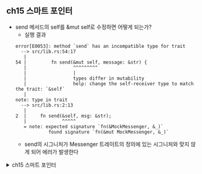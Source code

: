 ## ch15 스마트 포인터

- send 메서드의 self를 &mut self로 수정하면 어떻게 되는가?
    - 실행 결과
    ~~~
    error[E0053]: method `send` has an incompatible type for trait
      --> src/lib.rs:54:17
       |
    54 |         fn send(&mut self, message: &str) {
       |                 ^^^^^^^^^
       |                 |
       |                 types differ in mutability
       |                 help: change the self-receiver type to match the trait: `&self`
       |
    note: type in trait
      --> src/lib.rs:2:13
       |
    2  |     fn send(&self, msg: &str);
       |             ^^^^^
       = note: expected signature `fn(&MockMessenger, &_)`
                found signature `fn(&mut MockMessenger, &_)`
    ~~~
    - send의 시그니처가 Messenger 트레이트의 정의에 있는 시그니처와 맞지 않게 되어 에러가 발생한다

<details>
<summary> ch15 스마트 포인터 </summary>
### 학습내용
- 가장 일반적인 스마트 포인터 Box\<T>, Rc\<T>, RefCell\<T>, Ref\<T>,RefMut\<T> 다루기

### Box\<T>를 사용하여 힙에 있는 데이터 가리키기
- 가장 직관적인 스마트 포인터는 박스(Box)로, Box\<T>에 쓰이는 타입이다
- 박스는 스택이 아니라 힙에 데이터를 저장할 수 있도록 해준다
- 스택에 남는 것은 힙 데이터를 가리키는 포인터이다
- 박스가 쓰이는 상황 
    - 컴파일 타임에는 크기를 알 수 없는 타입이 있는데, 정확한 크기를 요구하는 컨텍스트 내에서 그 타입의 값을 사용하고 싶을 때
    - 커다란 데이터를 가지고 있고 소유권을 옮기고 싶지만 그렇게 했을 때 데이터가 복사되지 않을 것을 보장하고 싶을 때
    - 어떤 값을 소유하고 이 값의 구체화된 타입보다는 특정 트레이트를 구현한 타입이라는 점만 신경쓰고 싶을 때   <br/><br/> 

### Box\<T>를 사용하여 힙에 데이터 저장하기
- 박스를 사용하여 i32 값을 힙에 저장하기
    ~~~
    fn main() {
        let b = Box::new(5);
        println!("b = {}", b);
    }
    ~~~
    - 변수 b는 힙에 할당된 5 값을 가르키는 Box를 갖는다
    - 어떤 박스가 스코프를 벗어날 때 다른 어떤 소유된 값과 마찬가지로 할당은 해제된다
    - 할당 해제는 (스택에 저장된) 박스와 이것이 가리키고 있는 (힙에 저장된) 데이터 모두에게 일어난다   <br/><br/>
- 박스로 재귀적 타입 가능하게 하기
    - 재귀적 타입(recursive type): 자신 안에 동일한 타입의 또 다른 값을 담을 수 있다
    - 러스트는 컴파일 타임에 어떤 타입이 얼마만큼의 공간을 차지하는지 알아야 하기 때문에 재귀적 타입은 문제를 일으킨다
    - 재귀적 타입의 값 중첩은 이론적으로 무한하기 때문에 얼마만큼의 공간이 필요한지 알 수 없다
    - 콘스 리스트
        - Lisp 프로그래밍 언어 및 그의 파생 언어들로부터 유래된 데이터 구조로 중첩된 쌍으로 구성된다
        - 연결 리스트의 Lisp 버전
        - 두 개의 인수로부터 새로운 쌍을 생성한다
        ~~~
        (1, (2, (3, Nil)))
        ~~~
        - 현재 아이템의 값과 다음 아이템을 담고 있으며 마지막 아이템은 다음 아이템 없이 Nil 이라 불리는 값을 담고 있다
        - 재귀의 기본 케이스를 의미하는 표준 이름이 `Nil`이다
        ~~~
        use crate::List::{Cons, Nil};

        enum List {
            Cons(i32, List),
            Nil,
        }

        fn main() {
            let list = Cons(1, Cons(2, Cons(3, Nil)));
        }
        ~~~
        - 실행결과
        ~~~
        error[E0072]: recursive type `List` has infinite size
          --> src/main.rs:3:1
          |
        3 | enum List {
          | ^^^^^^^^^
        4 |     Cons(i32, List),
          |               ---- recursive without indirection
          |
        help: insert some indirection (e.g., a `Box`, `Rc`, or `&`) to break the cycle
          |
        4 |     Cons(i32, Box<List>),
          |               ++++    
        ~~~
        - 재귀적 타입 List가 무한한 크기(infinite size)를 가지기 때문에 발생한 에러이다
        - 제귀적인 배리언트를 이용하여 List를 정의했기 때문에 필요한 크기가 얼마나 되는지를 알아낼 수 없다   <br/><br/>
    - Box\<T>를 이용하여 알려진 크기를 가진 재귀적 타입 만들기
        - 간접(indirection): 값을 직접 저장하는 대신 데이터 구조를 바꿔 값을 가르키는 포인터를 저장하는 식으로 값을 간접적으로 저장해야 함을 의미
        - Box\<T>는 포인터로, Box\<T>가 필요로 하는 공간이 얼마인지 알고 있다(포인터의 크기, 데이터의 양에 따라 변하지 않음)
        ~~~
        use crate::List::{Cons, Nil};

        enum List {
            Cons(i32, Box<List>),
            Nil,
        }

        fn main() {
            let list = Cons(1, Box::new(Cons(2, Box::new(Cons(3, Box::new(Nil))))));
        }
        ~~~
        - 어떠한 List값이라도 i32의 크기와 박스의 포인터 데이터 크기를 더한 값만큼만 차지한다
        - 박스를 이용한다는 것으로 무한한 재귀적 연결을 깨뜨릴 수 있다
        - 박스는 간접 및 힙 할당만을 제공하며 성능적인 오버헤드를 가지지 않는다
        - Box\<T> 타입은 Deref 트레이트를 구현하고 있기 때문에 스마트 포인터이며, Box\<T> 값이 참조자와 같이 취급되도록 허용해준다   <br/><br/>
### Deref 트레이트
- Deref 트레이트를 구현하면 `역참조 연산자(dereference operator) *` 동작의 커스터마이징을 가능하게 해준다
- 포인터를 따라가서 값 얻기
    ~~~
    fn main() {
        let x = 5;
        let y = &x;

        assert_eq!(5, x);
        assert_eq!(5, *y);
    }
    ~~~
    - & 로 x의 참조자 설정
    - \*를 사용하여 참조자를 따라가서 참조자가 가리키고 있는 값을 얻어온다   <br/><br/>
- Box\<T>를 참조자처럼 사용하기
    ~~~
    fn main() {
        let x = 5;
        let y = Box::new(x);

        assert_eq!(5, x);
        assert_eq!(5, *y);
    }
    ~~~
    - x의 값을 가리키는 참조자가 아닌 x의 복제된 값을 가리키는 Box\<T>의 인스턴스를 설정했다
    - 박스 포인터 앞에 역참조 연산자(*)를 사용할 수 있다   <br/><br/>
- 자체 스마트 포인터 정의하기
    - MyBox\<T> 타입 정의하기 
        ~~~
        struct MyBox<T>(T);

        impl<T> MyBox<T> {
            fn new(x: T) -> MyBox<T> {
                MyBox(x)
            }
        }
        ~~~
        - MyBox 구조체를 정의하고 제네릭 매개변수 T 선언하여 모든 타입의 값을 가질 수 있도록 해준다
        - MyBox 타입은 T 타입의 요소 하나를 가진 튜플 구조체이다
        - MyBox::new 함수는 T 타입의 매개변수 하나를 받아서 그 값을 들고 있는 MyBox 인스턴스를 반환한다
    - MyBox 사용하기
        ~~~
        fn main() {
            let x = 5;
            let y = MyBox::new(x);

            assert_eq!(5, x);
            assert_eq!(5, *y);
        }
        ~~~
        - 실행결과
        ~~~
        error[E0614]: type `MyBox<{integer}>` cannot be dereferenced
          --> src/main.rs:24:19
           |
        24 |     assert_eq!(5, *y);
           |                   ^^
        ~~~
        - MyBox\<T> 타입은 역참조될 수 없기 때문에 * 연산자로 역참조를 하려면 Deref 트레이트를 구현해야 한다   <br/><br/>
- Deref 트레이트를 구현하여 임의의 타입을 참조자처럼 다루기
    - 어떤 트레이트룰 구현하기 위해서는 그 트레이트가 요구하는 메서드에 대한 구현체를 제공해야 한다
    - MyBox\<T>에 대한 Deref 구현하기
        ~~~
        use std::ops::Deref;

        impl<T> Deref for MyBox<T> {
            type Target = T;

            fn deref(&self) -> &Self::Target {
                &self.0
            }
        }
        ~~~
        - type Target = T; 문법은 Deref 트레이트가 사용할 연관 타입을 정의한다
        - deref 메서드의 본문은 &self.0 으로 채워졌으므로 deref는 * 연산자를 이용하여 접근하려는 값의 참조자를 반환한다
        - Deref 트레이트가 없으면 컴파일러는 오직 & 참조자들만 역참조할 수 있다
        - deref 메서드는
            - 컴파일러가 Deref를 구현한 어떤 타입의 값에 대해 deref 메서드를 호출하여 자신이 역참조하는 방법을 알고 있는 & 참조자를 가져올 수 있는 기능 제공
            - 값의 참조자를 반환하고, *(y.deref())에서 괄호 바깥의 일반 역참조가 여전히 필요한 이유는 소유권 시스템과 함께 작동시키기 위해서이다   <br/><br/>
- 함수와 메서드를 이용한 암묵적 역참조 강제 
    - 역참조 강제(deref coercion)는 Deref를 구현한 어떤 타입의 참조자를 다른 타입의 참조자로 바꿔준다
    - 역참조 강제는 러스트가 함수와 메서드의 인수에 대해 수행해주는 편의성 기능이고, Deref 트레이트를 구현한 타입에 대해서만 작동한다
    - 어떤 특정한 타입값에 대한 참조자를 함수 혹은 메서드의 인수로 전달할 때, 이 함수나 메서드의 정의에는 그 매개변수 타입이 맞이 않을 때 자동으로 발생한다   <br/><br/>
    - 역참조 강제 hello 함수
        ~~~
        fn hello(name: &str) {
            println!("Hello, {name}!");
        }

        fn main() {
            let m = MyBox::new(String::from("Rust"));
            hello(&m);
        }
        ~~~
        - hello 함수에 &m 인수(MyBox\<String> 값에 대한 참조자)를 넣어 호출
        - MyBox\<T>는 Deref 트레이트를 구현했으므로 deref를 호출하여 MyBox\<String>를 &String으로 바꿀 수 있다
        - 러스트는 다시 한번 deref를 호출하여 &String을 &str로 바꾸어준다   <br/><br/>
    - 역참조 강제가 없을 경우
        ~~~
        fn main() {
            let m = MyBox::new(Stirng::from("Rust"));
            hello(&(*m)[..]);
        }
        ~~~
        - (*m)은 MyBox\<String>를 String으로 역참조해준다 
        - & 와 [..]가 전체 문자열과 동일한 String 문자열 슬라이스를 얻어온다
        - 역참조 강제가 없다면 코드 읽기, 쓰기, 이해하기가 더 힘들다   <br/><br/>
- 역참조 강제가 가변성과 상호작용하는 법
    - DerefMut를 사용하여 가변 참조자에 대한 * 연산자를 오버라이딩할 수 있다
    - 역참조 강제를 수행할 수 있는 경우
        - T: Deref\<Target=U> 일 때 &T에서 &U로 
        - T: DerefMut\<Tatget=U> 일 때 &mut T에서 &mut U로 
        - T: Deref\<Target=U> 일 때 &mut T에서 &U로 
        - 불변 참조자는 가변 참조자로 결코 강제되지 않는다   <br/><br/>

### Drop 트레이트로 메모리 정리 코드 실행하기
- 스마트 포인터를 구현할 때 Drop 트레이트의 기능은 거의 항상 이용된다
- 러스트에서는 값이 스코프 밖으로 벗어날 때마다 실행되는 특정 코드를 지정할 수 있고, 컴파일러가 이 코드를 자동으로 삽입해줄 것이다 (자원 누수 발생하지 않음)
- Drop 트레이트 구현 예제
    ~~~
    struct CustomSmartPointer {
        data: String,
    }

    impl Drop for CustomSmartPointer {
        fn drop(&mut self) {
            println!("Dropping CustomSmartPointer with data `{}`!", self.data);
        }
    }

    fn main() {
        let c = CustomSmartPointer {
            data: String::from("my stuff"),
        };

        let d = CustomSmartPointer {
            data: String::from("other stuff"),
        };
        println!("CustomSmartPointers created.");
    }
    ~~~
    - 실행결과
    ~~~
    CustomSmartPointers created.
    Dropping CustomSmartPointer with data `other stuff`!
    Dropping CustomSmartPointer with data `my stuff`!
    ~~~
    - main에서 두 개의 CustomSmartPointer 인스턴스를 만든 다음 main의 println!을 실행하고 main의 스코프 밖으로 벗어난다
    - main 스코프를 벗어났을 때 인스턴스는 drop을 호출하여 메모리를 해제한다 (이 때, `변수들은 만들어진 순서의 역순으로 버려진다`)   <br/><br/>

- std::mem::drop 으로 값 일찍 버리기
    - 보틍 Drop 트레이트는 자동으로 이루어지지만, 가끔 어떤 값을 일찍 정리하고 싶을 때 사용한다
    - 락을 관리하는 스마트 포인터에서는 강제로 drop 메서드를 실행하여 락을 해제해서 같은 스코프의 다른 코드에서 해당 락을 얻도록 할 수 있다
    - `std::mem::drop 함수`를 호출하여 `스코프가 끝나기 전에 강제로 값을 버리도록` 할 수 있다
    - drop 메서드 수동 호출 시도하기
        ~~~
        fn main() {
            let c = CustomSmartPointer {
                data: String::from("some data"),
            };

            println!("CustomSmartPointers created.");
            c.drop();
            println!("CustomSmartPointers dropped before the end of main.");
        }
        ~~~
        - 실행결과
        ~~~
        error[E0040]: explicit use of destructor method
          --> src/main.rs:17:7
           |
        17 |     c.drop();
           |       ^^^^ explicit destructor calls not allowed
           |
        help: consider using `drop` function
           |
        17 |     drop(c);
           |     +++++ ~
        ~~~
        - drop을 명시적으로 호출하는 것이 허용되지 않음을 알려준다 
        - `소멸자(destructor)`라는 용어가 사용되었는데, `인스턴스를 정리하는 함수에 대한 일반적인 프로그래밍 용어`이다
        - 러스트의 drop 함수는 특정한 형태의 소멸자이다
        - std::mem::drop 함수는 일찍 버리려고 하는 값을 인수로 넘겨 호출한다
        - std::mem::drop 로 명시적으로 버리기
            ~~~
            fn main() {
                let c = CustomSmartPointer {
                    data: String::from("some data"),
                };

                println!("CustomSmartPointers created.");
                drop(c);
                println!("CustomSmartPointers dropped before the end of main.");
            }
            ~~~
            - 실행결과
            ~~~
            CustomSmartPointers created.
            Dropping CustomSmartPointer with data `some data`!
            CustomSmartPointers dropped before the end of main.
            ~~~
            - drop(c)를 실행한 시점에서 해당 인스턴스를 버리고 인스턴스의 drop를 호출한다    <br/><br/>
### Rc\<T>, 참조 카운트 스마트 포인터
- 명시적으로 복수 소유권을 가능하게 하려면 러스트의 Rc\<T> 타입을 이용해야 한다 (Rc: 참조 카운팅 reference counting의 약자)
- Rc\<T> 타입은 어떤 값의 참조자 개수를 추적하여 해당 값이 계속 사용 중인지를 판단한다 
- 참조자가 0개라면 해당 값은 참조 유효성 문제 없이 메모리가 정리될 수 있다
- Rc\<T> 타입은 프로그램의 여러 부분에서 읽을 데이터를 힙에 할당하고 싶은데 컴파일 타입에는 어떤 부분이 그 데이터를 마지막에 이용하게 될지 알 수 없는 경우에 사용된다
- 오직 싱글스레드 시나리오용으로 사용된다   <br/><br/>
- Rc\<T>를 사용하여 데이터 공유하기
    - Box\<T>를 이용한 소유권 공유 시도
        ~~~
        use crate::List::{Cons, Nil};

        enum List {
            Cons(i32, Box<List>),
            Nil,
        }

        fn main() {
            let a = Cons(5, Box::new(Cons(10, Box::new(Nil))));
            let b = Cons(3, Box::new(a));
            let c = Cons(4, Box::new(a));
        }
        ~~~
        - 실행결과
        ~~~
        error[E0382]: use of moved value: `a`
          --> src/main.rs:11:30
           |
        9  |     let a = Cons(5, Box::new(Cons(10, Box::new(Nil))));
           |         - move occurs because `a` has type `List`, which does not implement the `Copy` trait
        10 |     let b = Cons(3, Box::new(a));
           |                              - value moved here
        11 |     let c = Cons(4, Box::new(a));
           |                              ^ value used here after move
        ~~~
        - Cons 배리언트는 자신이 들고 있는 데이터를 소유한다
        - Cons의 정의를 변경하여 참조자를 대신 들고 있도록 할 수 있지만, 그러면 라이프타임 매개변수를 명시해야 한다    <br/><br/>
    - Rc\<T>를 이용하는 List 정의
        ~~~
        use crate::List::{Cons, Nil};
        use std::rc::Rc;

        enum List {
            Cons(i32, Rc<List>),
            Nil,
        }

        fn main() {
            let a = Rc::new(Cons(5, Rc::new(Cons(10, Rc::new(Nil)))));
            let b = Cons(3, Rc::clone(&a));
            let c = Cons(4, Rc::clone(&a));
        }
        ~~~
        - Rc\<List>를 클론하면 참조자의 개수를 하나에서 둘로 증가 시키고 Rc\<List> 안에 있는 데이터의 소유권을 공유하도록 해준다 
        - Rc::clone은 깊은 복사를 하지 않고 참조 카운트만 증가시키기 때문에 시간이 오래 걸리지 않는다   <br/><br/>
- Rc\<T>를 클론하는 것은 참조 카운트 증가
    - 참조 카운트 출력하기
        ~~~
        fn main() {
            let a = Rc::new(Cons(5, Rc::new(Cons(10, Rc::new(Nil)))));
            println!("count after creating a = {}", Rc::strong_count(&a));
            let b = Cons(3, Rc::clone(&a));
            println!("count after creating b = {}", Rc::strong_count(&a));
            {
                let c = Cons(4, Rc::clone(&a));
                println!("count after creating c = {}", Rc::strong_count(&a));
            }
            println!("count after c goes out of scope = {}", Rc::strong_count(&a));
        }
        ~~~
        - 실행결과
        ~~~
        count after creating a = 1
        count after creating b = 2
        count after creating c = 3
        count after c goes out of scope = 2
        ~~~
        - a의 Rc\<List>는 초기 참조 카운트 1을 갖고 clone을 호출할 때마다 1씩 증가한다
        - c가 스코프를 벗어날 때 카운트가 1 감소한다 
        - main의 끝에서 b, a의 카운트가 0이 되어 메모리가 정리된다
        - Rc\<T>를 이용하면 단일값이 복수 소유자를 갖도록 할 수 있고, 그 개수는 소유자 중 누구라도 계속 존재하는 한 해당 값이 계속 유효하도록 보장해준다
        - Rc\<T>는 불변 참조자로 데이터를 공유하도록 해준다   <br/><br/>
### RefCell\<T>와 내부 가변성 패턴
- `내부 가변성(interior mutability)은 어떤 데이터에 대한 불변 참조자가 있을 때라도 데이터를 변경할 수 있게 해주는 러스트의 디자인 패턴`이다
- 데이터 구조 내에서 unsafe 코드를 사용하여 변경과 대여를 지배하는 러스트의 일반적인 규칙을 우회한다
- 컴파일러는 대여 규칙을 준수함을 보장할 수 없을지라도, 우리가 이를 런타임에 보장할 수 있는 경우라면 내부 가변성 패턴을 쓰는 타입을 사용할 수 있다   <br/><br/>
- RefCell\<T>으로 런타임에 대여 규칙 집행하기
    - RefCell\<T> 타입은 가지고 있는 데이터에 대한 단일 소유권을 나타낸다
    - 대여 규칙
        - 어떠한 경우이든 간에, 하나의 가변 참조자 혹은 여러 개의 불변 참조자 중(둘 다가 아니고) 하나만 가질 수 있다
        - 참조자는 항상 유효해야 한다   <br/><br/>
    - 참조자와 Box\<T>를 이용할 때, 대여 규칙의 불변성은 컴파일 타임에 집행된다
    - RefCell\<T>를 이용할 때, 이 불변성은 `런타임에` 집행된다
    - RefCell\<T>를 가지고 대여 규칙을 어기면 panic!을 일으키고 종료된다   <br/><br/>
    - `컴파일 타임의 대여 규칙 검사`는 `개발 과정에서 에러를 더 일찍 잡을 수 있다`는 점, 그리고 모든 분석이 사전에 완료되기 때문에 `런타임 성능에 영향이 없다`는 장점이 있다
    - 컴파일 타임의 대여 규칙을 검사하는 것이 `대부분의 경우에 가장 좋은 선택`이고, 이것이 러스트의 기본 설정인 이유이다
    - 컴파일 타임 검사에 의해서는 허용되지 않을 측정 메모리 안정성 시나리오가 허용된다는 장점이 있다
    - 러스트 컴파일러와 같은 정적 분석은 태생적으로 보수적으로 어떤 코드 속성은 코드 분석으로는 발견이 불가능하다   <br/><br/>
    - RefCell\<T>는 싱글스레드 시나리오 내에서만 사용 가능하고, 멀티스레드 콘텍스트에서 사용을 시도할 경우에는 컴파일 타임 에러가 발생한다

        | 구분 | Rc\<T> | Box\<T>  | RefCell\<T> |
        | ---| --- | --- | --- |
        | 소유자 | 복수 소유자 | 단일 소유자 | 단일 소유자 |
        | 대여 규칙 검사 | 컴파일 타임의 불변 혹은 가변 대여 허용 | 컴파일 타임의 불변 대여만 허용 | 런타임 검사의 불변 혹은 가변 대여 허용 |
    - `RefCell\<T>`가 런타임에 검사되는 가변 대여를 허용하기 때문에, 불변일 때라도 내부의 값을 변경할 수 있다 (= 내부 가변성 패턴)   <br/><br/>
- 내부 가변성: 불변값에 대한 가변 대여
    - 대여 규칙의 결과로 불변값을 가지고 있을 때 이걸 가변으로 빌려올 수는 없다
        ~~~
        fn main() {
            let x = 5;
            let y = &mut x;
        }
        ~~~
        - 실행 결과
        ~~~
        error[E0596]: cannot borrow `x` as mutable, as it is not declared as mutable
          --> src/main.rs:3:13
          |
        3 |     let y = &mut x;
          |             ^^^^^^ cannot borrow as mutable
          |
        help: consider changing this to be mutable
          |
        2 |     let mut x = 5;
          |         +++
        ~~~
        - 어떤 값이 자신의 메서드 내부에서는 변경되지만 다른 코드에서는 불변으로 보이게 하는 것이 유용한 경우가 있다
        - RefCell\<T>를 이용하는 것이 내부 가변성의 기능을 얻는 한 가지 방법이지만, 대여 규칙을 완벽하게 피하는 것은 아니다
        - 내부 가변성을 허용하고 런타임에 대여 규칙을 검사한다 (규칙 위반하면 panic! 발생)   <br/><br/>
    - 내부 가변성에 대한 용례: 목 객체
        - 테스트 중 종종 프로그래머는 어떤 타입 대신 다른 타입을 사용하여 특정 동작을 관측하고 정확하게 구현되었음을 단언한다
        - 테스트 더블(test double)은 테스트를 수행할 때 다른 타입 대신 나서는 것이다
        - 목 객체(mock object)는 테스트 더블의 특정한 형태로서 테스트 중 어떤 일이 일어났는지 기록하여 정확한 동작이 일어났음을 단언할 수 있도록 해준다   <br/><br/>
        - 최댓값 근접 추적, 특정 수준 경고 라이브러리
            ~~~
            pub trait Messenger {
                fn send(&self, msg: &str);
            }

            pub struct LimitTracker<'a, T: Messenger> {
                messenger: &'a T,
                value: usize,
                max: usize,
            }

            impl<'a, T> LimitTracker<'a, T> 
            where
                T: Messenger,
            {
                pub fn new(messenger: &'a T, max: usize) -> LimitTracker<'a, T> {
                    LimitTracker {
                        messenger,
                        value: 0,
                        max,
                    }
                }

                pub fn set_value(&mut self, value: usize) {
                    self.value = value;

                    let percentage_of_max = self.value as f64 / self.max as f64;

                    if percentage_of_max >= 1.0 {
                        self.messenger.send("Error: You are over your quota!");
                    } else if percentage_of_max >= 0.9 {
                        self.messenger.send("Urgent warning: You've used up over 90% of your quota!");
                    } else if percentage_of_max >= 0.75 {
                        self.messenger.send("Warning: You've used up over 75% of your quota!");
                    }
                }
            }
            ~~~
            - Messenger 트레이트가 self에 대한 불변 참조자와 메시지의 텍스트를 인덱스로 갖는 send라는 메서드를 갖고 있다
            - set_value 메서드의 동작에 대한 테스트가 필요하다 - value 매개변수는 어떤 것을 넘길지 바꿀 수 있지만, set_value는 단언에 필요한 어떤것도 반환하지 않는다   <br/><br/>
        - MockMessenger 구현 시도
            ~~~
            #[cfg(test)]
            mod tests {
                use super::*;

                struct MockMessenger {
                    sent_messages: Vec<String>,
                }
                impl MockMessenger {
                    fn new() -> MockMessenger {
                        MockMessenger {
                            sent_messages: vec![],
                        }
                    }
                }

                impl Messenger for MockMessenger {
                    fn send(&self, message: &str) {
                        self.sent_messages.push(String::from(message));
                    }
                }

                #[test]
                fn it_sends_an_over_75_percent_warning_message() {
                    let mock_messenger = MockMessenger::new();
                    let mut limit_tracker = LimitTracker::new(&mock_messenger, 100);

                    limit_tracker.set_value(80);

                    assert_eq!(mock_messenger.sent_messages.len(), 1);
                }
            }
            ~~~
            - 메시지를 추척하기 위한 String값의 Vec인 sent_messages 필드를 갖는 MockMessenger 구조체 정의
            - 연관함수 new 정의하여 빈 메시지 리스트로 시작하는 새로운 MockMessenger값 생성
            - MockMessenger에 대한 Messenger 트레이트를 구현하여 MockMessenger를 LimitTracker에 넘겨줄 수 있도록 한다
            - send 메서드의 정의 부분에서 매개변수로 넘겨진 메시지를 sent_messages 리스트에 저장
            - 실행결과
            ~~~
            error[E0596]: cannot borrow `self.sent_messages` as mutable, as it is behind a `&` reference
              --> src/lib.rs:55:13
               |
            55 |             self.sent_messages.push(String::from(message));
               |             ^^^^^^^^^^^^^^^^^^ `self` is a `&` reference, so the data it refers to cannot be borrowed as mutable
               |
            help: consider changing this to be a mutable reference in the `impl` method and the `trait` definition
               |
            2  ~     fn send(&mut self, msg: &str);
            3  | }
              ...
            53 |     impl Messenger for MockMessenger {
            54 ~         fn send(&mut self, message: &str) {
               |
            ~~~
            - 메시지를 추적하기 위해서 MockMessenger를 수정할 수가 없는데, 그 이유는 send 메서드가 self의 불변 참조자를 가져오기 때문이다   <br/><br/>
        - RefCell\<T>를 사용하여 내부 값 변경하기
            ~~~
            #[cfg(test)]
            mod tests {
                use super::*;
                use std::cell::RefCell;

                struct MockMessenger {
                    sent_messages: RefCell<Vec<String>>,
                }
                impl MockMessenger {
                    fn new() -> MockMessenger {
                        MockMessenger {
                            sent_messages: RefCell::new(vec![]),
                        }
                    }
                }

                impl Messenger for MockMessenger {
                    fn send(&self, message: &str) {
                        self.sent_messages.borrow_mut().push(String::from(message));
                    }
                }

                #[test]
                fn it_sends_an_over_75_percent_warning_message() {
                    // --생략--

                    assert_eq!(mock_messenger.sent_messages.borrow().len(), 1);
                }
            }
            ~~~
            - Vec\<String> 대신 RefCell\<Vec\<String>> 타입을 사용하고 new 함수에서는 빈 벡터를 깜산 새로운 RefCell\<Vec\<String>> 인스턴스 생성
            - borrow_mut를 호출하여 RefCell\<Vec\<String>> 의 내부값, 벡터에 대한 가변 참조자를 얻어 메시지 추적
            - RefCell\<Vec\<String>> 의 borrow를 호출하여 벡터에 대한 불변 참조자 얻는다   <br/><br/>
    - RefCell\<T> 로 런타임에 대여 추적하기
        - 불변 및 가변 참조자를 만들 때는 각각 & 및 &mut 문법을 사용한다
        - RefCell\<T>로는 borrow와 borrow_mut 메서드를 사용하는데 안전한 API이다
        - borrow 메서드는 스마트 포인터 타입인 Ref\<T>를 반환하고, borrow_mut는 스마트 포인터 타입 RefMut\<T>를 반환한다
        - RefCell\<T>는 현재 활성화된 Ref\<T>와 RefMut\<T> 스마트 포인터들이 몇 개나 있는지 추적한다
        - borrow를 호출할 때마다 RefCell\<T>의 불변 참조자가 활성화된 개수를 증가시키고 Ref\<T>값이 스코프 밖으로 벗어날 때 불변 대여의 개수가 하나 감소한다   <br/><br/>
        - RefCell\<T> 패닉 일으키게 하기
            ~~~
            impl Messenger for MockMessenger {
                fn send(&self, message: &str) {
                    let mut one_borrow = self.sent_messages.borrow_mut();
                    let mut two_borrow = self.sent_messages.borrow_mut();
                    
                    one_borrow.push(String::from(message));
                    two_borrow.push(String::from(message));
                }
            }
            ~~~
            - 실행 결과 컴파일되지만 같은 스코프에 두 개의 가변 참조자를 만들었기 때문에 테스트는 실패한다
            - `already borrowed: BorrowMutError` 라는 메시지와 함께 패닉이 발생한다   <br/><br/>
- Rc\<T>와 RefCell\<T>를 조합하여 가변 데이터의 복수 소유자 만들기
    - RefCell\<T>를 사용하는 일반적인 방법은 Rc\<T>와 조합하는 것이다
    - Rc\<T>는 어떤 데이터에 대해 복수의 소유자를 허용하지만, 불변 접근만 제공한다 
    - RefCell\<T>를 들고 있는 Rc\<T>를 가지게 되면, 가변이면서 동시에 복수의 소유자를 갖는 값을 얻을 수 있다   <br/><br/>

    - Rc\<RefCell\<i32>>를 사용한 변경 가능한 list 생성
        ~~~
        #[derive(Debug)]
        enum List {
            Cons(Rc<RefCell<i32>>, Rc<List>),
            Nil,
        }

        use crate::List::{Cons, Nil};
        use std::cell::RefCell;
        use std::rc::Rc;

        fn main() {
            let value = Rc::new(RefCell::new(5));

            let a = Rc::new(Cons(Rc::clone(&value), Rc::new(Nil)));

            let b = Cons(Rc::new(RefCell::new(3)), Rc::clone(&a));
            let c = Cons(Rc::new(RefCell::new(4)), Rc::clone(&a));

            *value.borrow_mut() += 10;

            println!("a after = {:?}", a);
            println!("b after = {:?}", b);
            println!("c after = {:?}", c);
        }
        ~~~
        - 실행결과
        ~~~
        a after = Cons(RefCell { value: 15 }, Nil)
        b after = Cons(RefCell { value: 3 }, Cons(RefCell { value: 15 }, Nil))
        c after = Cons(RefCell { value: 4 }, Cons(RefCell { value: 15 }, Nil))  
        ~~~
        - RefCell\<T>를 이용하면 표면상으로는 불변인 List를 갖지만 데이터 변경이 필요하면 내부 가변성 접근 기능을 제공하는 RefCell\<T>의 메서드를 사용하여 변경할 수 있다
        - RefCell\<T>는 멀티스레드 코드에서는 작동하지 않는다   <br/><br/>
### 순환 참조는 메모리 누수를 발생시킬 수 있다
- 순환 참조 만들기
    - RefCell\<T>를 cons 리스트 정의
        ~~~
        use crate::List::{Cons, Nil};
        use std::cell::RefCell;
        use std::rc::Rc;

        #[derive(Debug)]
        enum List {
            Cons(i32, RefCell<Rc<List>>),
            Nil,
        }

        impl List {
            fn tail(&self) -> Option<&RefCell<Rc<List>>> {
                match self {
                    Cons(_, item) => Some(item),
                    Nil => None,
                }
            }
        }

        fn main() {
            let a = Rc::new(Cons(5, RefCell::new(Rc::new(Nil))));

            println!("a initial rc count = {}", Rc::strong_count(&a));
            println!("a next item = {:?}", a.tail());

            let b = Rc::new(Cons(10, RefCell::new(Rc::clone(&a))));

            println!("a rc count after b creation = {}", Rc::strong_count(&a));
            println!("b initial rc count = {}", Rc::strong_count(&b));
            println!("b next item = {:?}", b.tail());

            if let Some(link) = a.tail() {
                *link.borrow_mut() = Rc::clone(&b);
            }
            println!("b rc count after changing a = {}", Rc::strong_count(&b));
            println!("a rc count after changing a = {}", Rc::strong_count(&a));

            // 주석처리하지 않으면 순환이 만들어져 스택오버플로우 발생
            // println!("a next item = {:?}", a.tail());
        }
        ~~~
        - 실행결과
        ~~~
        a initial rc count = 1
        a next item = Some(RefCell { value: Nil })
        a rc count after b creation = 2
        b initial rc count = 1
        b next item = Some(RefCell { value: Cons(5, RefCell { value: Nil }) })
        b rc count after changing a = 2
        a rc count after changing a = 2
        ~~~
    - 순환 참조 방지하기: Weak\<T>
        - Rc::downgrade에 Rc\<T>의 참조자를 넣어서 호출하면 Rc\<T> 인스턴스 내의 값을 가리키는 약한 참조를 만드는 것도 가능하다
        - 강한 참조는 Rc\<T> 인스턴스의 소유권을 공유할 수 있는 방법이다
        - 약한 참조는 소유권 관계를 표현하지 않고, 약한 참조의 개수는 Rc\<T> 인스턴스가 제거되는 경우에 영향을 주지 않는다 
        - 약한 참조가 포함된 순환 참조는 강한 참조 개수를 0으로 만드는 순간 깨지게 되어 순환 참조를 일으키지 않게 된다
        - Rc::downgrade를 호출하면 Weak\<T> 타입의 스마트 포인터를 얻게 된다
        - Rc::downgrade는 Rc\<T> 인스턴스의 weak_count를 1 증가시킨다 
        - weak_count를 사용하여 Weak\<T> 참조의 개수를 추적한다 
        - Weak\<T>가 가리키고 있는 값이 여전히 존재하는지 반드시 확인해야 한다
        - Weak\<T>의 upgrade 메서드를 호출하면 Option\<Rc\<T>>를 반환한다
        - Rc\<T> 값이 버려지지 않았다면 Some의 결과를, 버려졌다면 None 결괏값을 얻게 된다   <br/><br/>
        - 트리 데이터 구조 만들기: 자식 노드를 가진 Node 
            - Node 구조체
                ~~~
                use std::cell::RefCell;
                use std::rc::Rc;

                #[derive(Debug)]
                struct Node {
                    value: i32,
                    children: RefCell<Vec<Rc<Node>>>,
                }
                ~~~
                - Node가 자기 자식들을 소유하도록 하고, 이 소유권을 공유하여 트리의 각 Node에 직접 접근할 수 있도록 하기 위해 Vec\<T> 아이템이 Rc\<Node> 타입의 값이 되도록 정의한다
                - 어떤 노드가 다른 노드의 자식이 되도록 수정하기 위해 Vec\<Rc\<Node>>를 RefCell\<T>로 감싼 children을 갖도록 한다   <br/><br/>
            - leaf 노드와 branch 노드 만들기
                ~~~
                fn main() {
                    let leaf = Rc::new(Node {
                        value: 3,
                        children: RefCell::new(vec![]),
                    });

                    let branch = Rc::new(Node {
                        value: 5,
                        children: RefCell::new(vec![Rc::clone(&leaf)])
                    });
                }
                ~~~
                - leaf의 Rc\<Node> 를 복제하여 branch 내에 저장하여 leaf에 있는 Node의 소유자가 둘이 되었다
                - branch로부터 leaf까지 접근할 수 있다(branch.children으로)
                - leaf에서 branch로 접근할 방법은 없다 (branch에 대한 참조자를 가지고 있지 않고 연관성을 모르기 때문)   <br/><br/>
        - 자식에서 부모로 가는 참조자 추가하기
            - 부모 노드는 그의 자식들을 소유해야 한다
            - 만약 부모 노드가 버려지게 되면, 그의 자식 노드들 또한 버려져야 한다 
            - 자식 노드가 버려지더라도 부모는 여전히 존재히야 한다
            - Weak\<T>를 이용하여 (RefCell\<Weak\<Node>>) parent 타입 생성 
                ~~~
                use std::cell::RefCell;
                use std::rc::{Rc, Weak};

                #[derive(Debug)]
                struct Node {
                    value: i32,
                    parent: RefCell<Weak<Node>>,
                    children: RefCell<Vec<Rc<Node>>>,
                }

                fn main() {
                    let leaf = Rc::new(Node {
                        value: 3,
                        parent: RefCell::new(Weak::new()),
                        children: RefCell::new(vec![]),
                    });

                    println!("leaf parent = {:?}", leaf.parent.borrow().upgrade());

                    let branch = Rc::new(Node {
                        value: 5,
                        parent: RefCell::new(Weak::new()),
                        children: RefCell::new(vec![Rc::clone(&leaf)])
                    });

                    *leaf.parent.borrow_mut() = Rc::downgrade(&branch);

                    println!("leaf parent = {:?}", leaf.parent.borrow().upgrade());
                }
                ~~~
                - 실행결과
                ~~~
                leaf parent = None
                leaf parent = Some(Node { value: 5, parent: RefCell { value: (Weak) }, 
                children: RefCell { value: [Node { value: 3, parent: RefCell { value: (Weak) }, 
                children: RefCell { value: [] } }] } })
                ~~~
                - leaf는 자기 부모에 접근할 수 있다 
                - Weak\<Node> 참조자는 (Weak)로 출력된다
                - 무한 출력이 없다는 것은 순환 참조를 생성하지 않았음을 의미한다   <br/><br/>
        - strong_count와 weak_count 시각화
            - 강한 참조 카운트와 약한 참조 카운트 시험하기
                ~~~
                fn main() {
                    let leaf = Rc::new(Node {
                        value: 3,
                        parent: RefCell::new(Weak::new()),
                        children: RefCell::new(vec![]),
                    });

                    println!(
                        "leaf strong = {}, weak = {}",
                        Rc::strong_count(&leaf),
                        Rc::weak_count(&leaf),
                    );

                    {
                        let branch = Rc::new(Node {
                            value: 5,
                            parent: RefCell::new(Weak::new()),
                            children: RefCell::new(vec![Rc::clone(&leaf)])
                        });

                        *leaf.parent.borrow_mut() = Rc::downgrade(&branch);

                        println!(
                            "branch strong = {}, weak = {}",
                            Rc::strong_count(&branch),
                            Rc::weak_count(&branch),
                        );

                        println!(
                            "leaf strong = {}, weak = {}",
                            Rc::strong_count(&leaf),
                            Rc::weak_count(&leaf),
                        );
                    }
                    println!("leaf parent = {:?}", leaf.parent.borrow().upgrade());
                    println!(
                        "leaf strong = {}, weak = {}",
                        Rc::strong_count(&leaf),
                        Rc::weak_count(&leaf),
                    );
                }
                ~~~
                - 실행결과
                ~~~
                leaf strong = 1, weak = 0
                branch strong = 1, weak = 1
                leaf strong = 2, weak = 0
                leaf parent = None
                leaf strong = 1, weak = 0
                ~~~
</details>